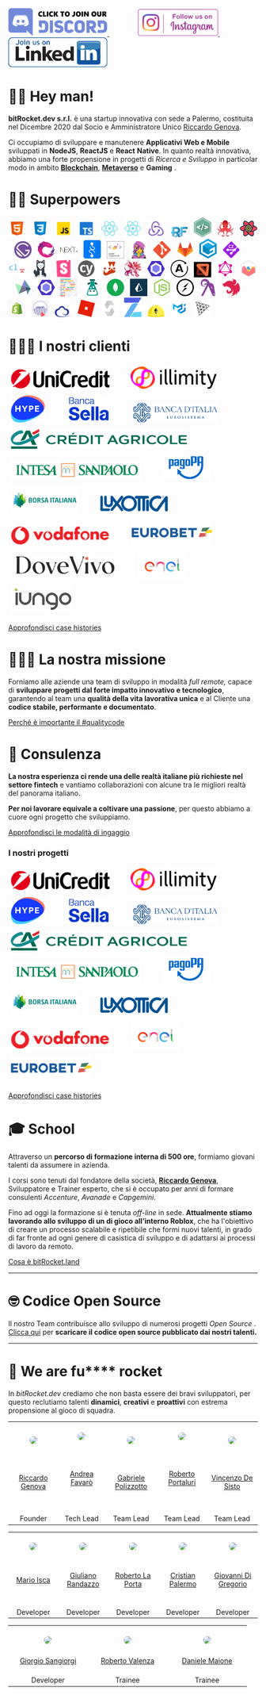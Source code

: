 <a href="https://discord.gg/EhwCjs5r5u" target="_blank">
<img src="/assets/images/join-discord.png" width=200px alt='Join Discord Server' title='Join Discord Server'>
</a> &nbsp;&nbsp;&nbsp;&nbsp;&nbsp;&nbsp;
<a href='https://www.instagram.com/bitrocket.dev/' target="_blank" rel="noopener">
<img style='margin-left: 30px' src="/assets/images/follow-us-on-instagram.png" height=54px alt='Follow Us On Instagram' title='Follow Us On Instagram'>
</a> &nbsp;&nbsp;&nbsp;&nbsp;&nbsp;&nbsp;
<a href="https://it.linkedin.com/company/bitrocketdev" target="_blank">
<img src="/assets/images/linkedin-follow-button-removebg-preview.png" width=200px height=60x alt="Follow Us On Linkedin" title="Follow Us On Linkedin"> 
</a>

# 👊🏾 Hey man!

**bitRocket.dev s.r.l.** è una startup innovativa con sede a Palermo, costituita nel Dicembre 2020 dal Socio e Amministratore Unico [Riccardo Genova](https://github.com/riccardogenova-bitrocketdev).

Ci occupiamo di sviluppare e manutenere **Applicativi Web e Mobile** sviluppati in **NodeJS**, **ReactJS** e **React** **Native**. In quanto realtà innovativa, abbiamo una forte propensione in progetti di _Ricerca e Sviluppo_ in particolar modo in ambito **[Blockchain](https://github.com/bitRocket-dev/.github/blob/main/pages/BLOCKCHAIN.md)**, **[Metaverso](https://github.com/bitRocket-dev/.github/blob/main/pages/METAVERSE.md)** e **Gaming** .

# 💪🏻 Superpowers

<p><img  src="/assets/stack/html.svg" width=35px alt='Html' title='Html'>&nbsp;&nbsp;&nbsp;<img  src="/assets/stack/css.svg" width=35px alt='Css' title='Css'>&nbsp;&nbsp;&nbsp;<img  src="/assets/stack/javascript.svg" width=35px alt='Javascript' title='Javascript'>&nbsp;&nbsp;&nbsp;<img  src="/assets/stack/typescript.svg" width=35px alt='Typescript' title='Typescript'>&nbsp;&nbsp;&nbsp;<img  src="/assets/stack/reactjs.svg" width=35px alt='Reactjs' title='Reactjs'>&nbsp;&nbsp;&nbsp;<img  src="/assets/stack/reactnative.svg" width=35px alt='Reactnative' title='Reactnative'>&nbsp;&nbsp;&nbsp;<img  src="/assets/stack/redux.svg" width=35px alt='Redux' title='Redux'>&nbsp;&nbsp;&nbsp;<img  src="/assets/stack/redux-form.jpeg" width=35px alt='Redux form' title='Redux form'>&nbsp;&nbsp;&nbsp;<img  src="/assets/stack/nativebase.jpeg" width=35px alt='Nativebase' title='Nativebase'>&nbsp;&nbsp;&nbsp;<img  src="/assets/stack/react-testing-library.png" width=35px alt='React testing library' title='React testing library'>&nbsp;&nbsp;&nbsp;<img  src="/assets/stack/react-query.svg" width=35px alt='React query' title='React query'>&nbsp;&nbsp;&nbsp;<img  src="/assets/stack/gatsby.svg" width=35px alt='Gatsby' title='Gatsby'>&nbsp;&nbsp;&nbsp;<img  src="/assets/stack/rxjs.svg" width=35px alt='Rxjs' title='Rxjs'>&nbsp;&nbsp;&nbsp;<img  src="/assets/stack/nextjs.svg" width=35px alt='NextJs' title='NextJs'>&nbsp;&nbsp;&nbsp;<img  src="/assets/stack/recoil.png" width=35px alt='Recoil' title='Recoil'>&nbsp;&nbsp;&nbsp;<img  src="/assets/stack/styled-components.png" width=35px alt='Styled components' title='Styled-components'>&nbsp;&nbsp;&nbsp;<img  src="/assets/stack/emotionjs.png" width=35px alt='Emotionjs' title='Emotionjs'>&nbsp;&nbsp;&nbsp;<img  src="/assets/stack/git.png" width=35px alt='Git' title='Git'>&nbsp;&nbsp;&nbsp;<img  src="/assets/stack/gitlab.webp" width=35px alt='Gitlab' title='Gitlab'>&nbsp;&nbsp;&nbsp;<img  src="/assets/stack/gitpod.png" width=35px alt='Gitpod' title='Gitpod'>&nbsp;&nbsp;&nbsp;<img  src="/assets/stack/commitizen.png" width=35px alt='Commitizen' title='Commitizen'>&nbsp;&nbsp;&nbsp;<img  src="/assets/stack/commitlint.svg" width=35px alt='Commitlint' title='Commitlint'>&nbsp;&nbsp;&nbsp;<img  src="/assets/stack/husky.svg" width=35px alt='Husky' title='Husky'>&nbsp;&nbsp;&nbsp;<img  src="/assets/stack/storybook.svg" width=35px alt='Storybook' title='Storybook'>&nbsp;&nbsp;&nbsp;<img  src="/assets/stack/cypress.svg" width=35px alt='Cypress' title='Cypress'>&nbsp;&nbsp;&nbsp;<img  src="/assets/stack/jest.svg" width=35px alt='Jest' title='Jest'>&nbsp;&nbsp;&nbsp;<img  src="/assets/stack/lerna.png" width=35px alt='Lerna' title='Lerna'>&nbsp;&nbsp;&nbsp;<img  src="/assets/stack/eslint.svg" width=35px alt='Eslint' title='Eslint'>&nbsp;&nbsp;&nbsp;<img  src="/assets/stack/apollographql.svg" width=35px alt='Apollo Graph' title='Apollo Graph'>&nbsp;&nbsp;&nbsp;<img  src="/assets/stack/mswjs.png" width=35px alt='Mswjs' title='Mswjs'>&nbsp;&nbsp;&nbsp;<img  src="/assets/stack/graphql.svg" width=35px alt='Graphql' title='Graphql'>&nbsp;&nbsp;&nbsp;<img  src="/assets/stack/chartjs.png" width=35px alt='ChartJS' title='ChartJS'>&nbsp;&nbsp;&nbsp;<img  src="/assets/stack/highcharts.svg" width=35px alt='Highcharts' title='Highcharts'>&nbsp;&nbsp;&nbsp;<img  src="/assets/stack/eslint.svg" width=35px alt='Eslint' title='Eslint'>&nbsp;&nbsp;&nbsp;<img  src="/assets/stack/prettier.svg" width=35px alt='Prettier' title='Prettier'>&nbsp;&nbsp;&nbsp;<img  src="/assets/stack/i18next.png" width=35px alt='I18next' title='I18next'>&nbsp;&nbsp;&nbsp;<img  src="/assets/stack/mongodb.svg" width=35px alt='Mongodb' title='Mongodb'>&nbsp;&nbsp;&nbsp;<img  src="/assets/stack/prismajs.png" width=35px alt='Prismajs' title='Prismajs'>&nbsp;&nbsp;&nbsp;<img  src="/assets/stack/nodejs.svg" width=35px alt='Nodejs' title='Nodejs'>&nbsp;&nbsp;&nbsp;<img  src="/assets/stack/socket-io.svg" width=35px alt='Socket io' title='Socket io'>&nbsp;&nbsp;&nbsp;<img  src="/assets/stack/ramdajs.png" width=35px alt='Ramdajs' title='Ramdajs'>&nbsp;&nbsp;&nbsp;<img  src="/assets/stack/nestjs.svg" width=35px alt='Nestjs' title='Nestjs'>&nbsp;&nbsp;&nbsp;<img  src="/assets/stack/shopify.png" width=35px alt='Shopify' title='Shopify'>&nbsp;&nbsp;&nbsp;<img  src="/assets/stack/liquid.png" width=35px alt='Liquid' title='Liquid'>&nbsp;&nbsp;&nbsp;<img  src="/assets/stack/ethers.png" width=35px alt='Ethers' title='Ethers'>&nbsp;&nbsp;&nbsp;<img  src="/assets/stack/roblox.webp" width=35px alt='Roblox' title='Roblox'>&nbsp;&nbsp;&nbsp;<img  src="/assets/stack/solidity.svg" width=35px alt='Solidity' title='Solidity'>&nbsp;&nbsp;&nbsp;<img  src="/assets/stack/openzeppelin.png" width=35px alt='Openzeppelin' title='Openzeppelin'>&nbsp;&nbsp;&nbsp;<img  src="/assets/stack/hardhat.png" width=35px alt='Hardhat' title='Hardhat'>&nbsp;&nbsp;&nbsp;<img  src="/assets/stack/material-ui.png" width=35px alt='Material ui' title='Material ui'>&nbsp;&nbsp;&nbsp;<img  src="/assets/stack/threejs.png" width=35px alt='Threejs' title='Threejs'></p>

# 👨🏻‍💻 I nostri clienti

<img src="https://github.com/bitRocket-dev/.github/blob/main/assets/clients/unicredit_logo.png" style=padding:5px height=40px alt='Unicredit' title='Unicredit'> &nbsp;&nbsp;&nbsp;&nbsp;&nbsp;&nbsp; <img src="https://github.com/bitRocket-dev/.github/blob/main/assets/clients/illimiti_logo.png" style=padding:5px height=45px alt='Illimity Bank' title='Illimity Bank'> &nbsp;&nbsp;&nbsp;&nbsp;&nbsp;&nbsp; <img src="https://github.com/bitRocket-dev/.github/blob/main/assets/clients/hype_logo.png" style=padding:5px height=55px alt='Hype' title='Hype'> &nbsp;&nbsp;&nbsp;&nbsp;&nbsp;&nbsp; <img src="https://github.com/bitRocket-dev/.github/blob/main/assets/clients/bancasella_logo.png" style=padding:5px height=55px  alt='Banca Sella' title='Banca Sella'> &nbsp;&nbsp;&nbsp;&nbsp;&nbsp;&nbsp; <img src="https://github.com/bitRocket-dev/.github/blob/main/assets/clients/bancaditalia_logo.png" style=padding:5px height=40px alt='Banca dItalia' title='Banca dItalia'> &nbsp;&nbsp;&nbsp;&nbsp;&nbsp;&nbsp; <img src="https://github.com/bitRocket-dev/.github/blob/main/assets/clients/creditagricole_logo.png" style=padding:5px height=40px alt='Crédit Agricole' title='Crédit Agricole'> &nbsp;&nbsp;&nbsp;&nbsp;&nbsp;&nbsp; <img src="https://github.com/bitRocket-dev/.github/blob/main/assets/clients/bancaintesa_logo.png" style=padding:5px height=40px alt='Banca Intesa' title='Banca Intesa'> &nbsp;&nbsp;&nbsp;&nbsp;&nbsp;&nbsp; <img src="https://github.com/bitRocket-dev/.github/blob/main/assets/clients/pagopa_logo.png" style=padding:5px height=50px alt='PagoPA' title='PagoPA'> &nbsp;&nbsp;&nbsp;&nbsp;&nbsp;&nbsp; <img src="https://github.com/bitRocket-dev/.github/blob/main/assets/clients/borsaitaliana_logo.png" height=55px style=padding:5px  alt='Borsa Italiana' title='Borsa Italiana'> &nbsp;&nbsp;&nbsp;&nbsp;&nbsp;&nbsp; <img src="https://github.com/bitRocket-dev/.github/blob/main/assets/clients/luxottica_logo.png" style=padding:5px height=40px alt='Luxottica' title='Luxottica'> &nbsp;&nbsp;&nbsp;&nbsp;&nbsp;&nbsp; <img src="https://github.com/bitRocket-dev/.github/blob/main/assets/clients/vodafone_logo.png" style=padding:5px height=40px alt='Vodafone' title='Vodafone'> &nbsp;&nbsp;&nbsp;&nbsp;&nbsp;&nbsp; <img src="https://github.com/bitRocket-dev/.github/blob/main/assets/clients/eurobet_logo.png" height=50px style=padding:5px  alt='Eurobet' title='Eurobet'> &nbsp;&nbsp;&nbsp;&nbsp;&nbsp;&nbsp; <img src="https://github.com/bitRocket-dev/.github/blob/main/assets/clients/dovevivo_logo.png" height=35px style=padding:15px margin-top:5px alt='DoveVivo' title='DoveVivo' > &nbsp;&nbsp;&nbsp;&nbsp;&nbsp; <img src="https://github.com/bitRocket-dev/.github/blob/main/assets/clients/enel_logo.png" style=padding:5px height=55px  alt='Enel' title='Enel'> &nbsp;&nbsp;&nbsp;&nbsp;&nbsp; <img src="https://github.com/bitRocket-dev/.github/blob/main/assets/clients/iungo_logo.png" style=padding:5px height=55px  alt='Iungo' title='Iungo'>

[Approfondisci case histories](https://github.com/bitRocket-dev/.github/blob/main/pages/CASE_HISTORY.md)

# 🧑🏽‍🚀 La nostra missione

Forniamo alle aziende una team di sviluppo in modalità _full remote,_ capace di **sviluppare progetti dal forte impatto innovativo e tecnologico**, garantendo al team una **qualità della vita lavorativa unica** e al Cliente una **codice stabile, performante e documentato**.

[Perché è importante il #qualitycode](https://github.com/bitRocket-dev/.github/blob/main/pages/WHY_BITROCKET-DEV.md)

# 👔 Consulenza

**La nostra esperienza ci rende una delle realtà italiane più richieste nel settore fintech** e vantiamo collaborazioni con alcune tra le migliori realtà del panorama italiano.

**Per noi lavorare equivale a coltivare una passione**, per questo abbiamo a cuore ogni progetto che sviluppiamo.

[Approfondisci le modalità di ingaggio](https://github.com/bitRocket-dev/.github/blob/main/pages/ABOUT.md)

### I nostri progetti

<img src="https://github.com/bitRocket-dev/.github/blob/main/assets/clients/unicredit_logo.png" style=padding:5px height=40px alt='Unicredit' title='Unicredit'> &nbsp;&nbsp;&nbsp;&nbsp;&nbsp;&nbsp; <img src="https://github.com/bitRocket-dev/.github/blob/main/assets/clients/illimiti_logo.png" style=padding:5px height=45px alt='Illimity Bank' title='Illimity Bank'> &nbsp;&nbsp;&nbsp;&nbsp;&nbsp;&nbsp; <img src="https://github.com/bitRocket-dev/.github/blob/main/assets/clients/hype_logo.png" style=padding:5px height=55px alt='Hype' title='Hype'> &nbsp;&nbsp;&nbsp;&nbsp;&nbsp;&nbsp; <img src="https://github.com/bitRocket-dev/.github/blob/main/assets/clients/bancasella_logo.png" style=padding:5px height=55px  alt='Banca Sella' title='Banca Sella'> &nbsp;&nbsp;&nbsp;&nbsp;&nbsp;&nbsp; <img src="https://github.com/bitRocket-dev/.github/blob/main/assets/clients/bancaditalia_logo.png" style=padding:5px height=40px alt='Banca dItalia' title='Banca dItalia'> &nbsp;&nbsp;&nbsp;&nbsp;&nbsp;&nbsp; <img src="https://github.com/bitRocket-dev/.github/blob/main/assets/clients/creditagricole_logo.png" style=padding:5px height=40px alt='Crédit Agricole' title='Crédit Agricole'> &nbsp;&nbsp;&nbsp;&nbsp;&nbsp;&nbsp; <img src="https://github.com/bitRocket-dev/.github/blob/main/assets/clients/bancaintesa_logo.png" style=padding:5px height=40px alt='Banca Intesa' title='Banca Intesa'> &nbsp;&nbsp;&nbsp;&nbsp;&nbsp;&nbsp; <img src="https://github.com/bitRocket-dev/.github/blob/main/assets/clients/pagopa_logo.png" style=padding:5px height=50px alt='PagoPA' title='PagoPA'> &nbsp;&nbsp;&nbsp;&nbsp;&nbsp;&nbsp; <img src="https://github.com/bitRocket-dev/.github/blob/main/assets/clients/borsaitaliana_logo.png" height=55px style=padding:5px  alt='Borsa Italiana' title='Borsa Italiana'> &nbsp;&nbsp;&nbsp;&nbsp;&nbsp;&nbsp; <img src="https://github.com/bitRocket-dev/.github/blob/main/assets/clients/luxottica_logo.png" style=padding:5px height=40px alt='Luxottica' title='Luxottica'> &nbsp;&nbsp;&nbsp;&nbsp;&nbsp;&nbsp; <img src="https://github.com/bitRocket-dev/.github/blob/main/assets/clients/vodafone_logo.png" style=padding:5px height=40px alt='Vodafone' title='Vodafone'> &nbsp;&nbsp;&nbsp;&nbsp;&nbsp;&nbsp; <img src="https://github.com/bitRocket-dev/.github/blob/main/assets/clients/enel_logo.png" style=padding:5px height=55px  alt='Enel' title='Enel'> &nbsp;&nbsp;&nbsp;&nbsp;&nbsp;&nbsp; <img src="https://github.com/bitRocket-dev/.github/blob/main/assets/clients/eurobet_logo.png" height=50px style=padding:5px  alt='Eurobet' title='Eurobet'>

[Approfondisci case histories](https://github.com/bitRocket-dev/.github/blob/main/pages/CASE_HISTORY.md)

# 🎓 School

Attraverso un **percorso di formazione interna di 500 ore**, formiamo giovani talenti da assumere in azienda.

I corsi sono tenuti dal fondatore della società, **[Riccardo Genova](https://github.com/riccardogenova-bitrocketdev)**, Sviluppatore e Trainer esperto, che si è occupato per anni di formare consulenti _Accenture_, _Avanade_ e _Capgemini_.

Fino ad oggi la formazione si è tenuta _off-line_ in sede. **Attualmente stiamo lavorando allo sviluppo di un di gioco all’interno Roblox**, che ha l'obiettivo di creare un processo scalabile e ripetibile che formi nuovi talenti, in grado di far fronte ad ogni genere di casistica di sviluppo e di adattarsi ai processi di lavoro da remoto.

[Cosa è bitRocket.land](https://github.com/bitRocket-dev/.github/blob/main/projects/BITROCKET_LAND.md)

---

# 🤓 Codice Open Source

Il nostro Team contribuisce allo sviluppo di numerosi progetti _Open Source_ .
[Clicca qui](https://github.com/bitRocket-dev/.github/blob/main/pages/OPEN_SOURCE.md) per **scaricare il codice open source pubblicato dai nostri talenti.**

---

# 🚀 We are fu\*\*\*\* rocket

In _bitRocket.dev_ crediamo che non basta essere dei bravi sviluppatori, per questo reclutiamo talenti **dinamici**, **creativi** e **proattivi** con estrema propensione al gioco di squadra.


  <table>
  <tr>
      <th align="center"><span>&nbsp;&nbsp;&nbsp;&nbsp;&nbsp;&nbsp;&nbsp;</span><br>
      <img src="https://github.com/riccardogenova-bitrocketdev.png" width="90px" style="border-radius: 50px"><br>
      <span>&nbsp;&nbsp;&nbsp;&nbsp;&nbsp;&nbsp;&nbsp;</span>
      <span>&nbsp;&nbsp;&nbsp;&nbsp;&nbsp;&nbsp;&nbsp;</span>
      <span>&nbsp;&nbsp;&nbsp;&nbsp;&nbsp;&nbsp;&nbsp;</span>
      <span>&nbsp;&nbsp;&nbsp;&nbsp;&nbsp;&nbsp;&nbsp;</span>
      <span>&nbsp;&nbsp;&nbsp;&nbsp;&nbsp;&nbsp;&nbsp;</span>
    </th>
    <th align="center"><span>&nbsp;&nbsp;&nbsp;&nbsp;&nbsp;&nbsp;&nbsp;</span>
      <br><img src="https://github.com/andreafavaro-bitrocketdev.png" width="90px" style="border-radius: 50px"><br>
      <span>&nbsp;&nbsp;&nbsp;&nbsp;&nbsp;&nbsp;&nbsp;</span>
      <span>&nbsp;&nbsp;&nbsp;&nbsp;&nbsp;&nbsp;&nbsp;</span>
      <span>&nbsp;&nbsp;&nbsp;&nbsp;&nbsp;&nbsp;&nbsp;</span>
      <span>&nbsp;&nbsp;&nbsp;&nbsp;&nbsp;&nbsp;&nbsp;</span>
      <span>&nbsp;&nbsp;&nbsp;&nbsp;&nbsp;&nbsp;&nbsp;</span>
    </th>
    <th align="center"><span>&nbsp;&nbsp;&nbsp;&nbsp;&nbsp;&nbsp;&nbsp;</span><br>
      <img src="https://github.com/gabrielepolizzotto-bitrocketdev.png" width="90px" style="border-radius: 50px"><br>
      <span>&nbsp;&nbsp;&nbsp;&nbsp;&nbsp;&nbsp;&nbsp;</span>
      <span>&nbsp;&nbsp;&nbsp;&nbsp;&nbsp;&nbsp;&nbsp;</span>
      <span>&nbsp;&nbsp;&nbsp;&nbsp;&nbsp;&nbsp;&nbsp;</span>
      <span>&nbsp;&nbsp;&nbsp;&nbsp;&nbsp;&nbsp;&nbsp;</span>
      <span>&nbsp;&nbsp;&nbsp;&nbsp;&nbsp;&nbsp;&nbsp;</span>
    </th>
    <th align="center"><span>&nbsp;&nbsp;&nbsp;&nbsp;&nbsp;&nbsp;&nbsp;</span>
      <br><img src="https://github.com/robertoportaluri-bitrocketdev.png" width="90px" style="border-radius: 50px"><br>
      <span>&nbsp;&nbsp;&nbsp;&nbsp;&nbsp;&nbsp;&nbsp;</span>
      <span>&nbsp;&nbsp;&nbsp;&nbsp;&nbsp;&nbsp;&nbsp;</span>
      <span>&nbsp;&nbsp;&nbsp;&nbsp;&nbsp;&nbsp;&nbsp;</span>
      <span>&nbsp;&nbsp;&nbsp;&nbsp;&nbsp;&nbsp;&nbsp;</span>
      <span>&nbsp;&nbsp;&nbsp;&nbsp;&nbsp;&nbsp;&nbsp;</span>
    </th>
    <th align="center"><span>&nbsp;&nbsp;&nbsp;&nbsp;&nbsp;&nbsp;&nbsp;</span>
      <br><img src="https://github.com/vincenzodesisto-bitrocketdev.png" width="90px" style="border-radius: 50px"><br>
      <span>&nbsp;&nbsp;&nbsp;&nbsp;&nbsp;&nbsp;&nbsp;</span>
      <span>&nbsp;&nbsp;&nbsp;&nbsp;&nbsp;&nbsp;&nbsp;</span>
      <span>&nbsp;&nbsp;&nbsp;&nbsp;&nbsp;&nbsp;&nbsp;</span>
      <span>&nbsp;&nbsp;&nbsp;&nbsp;&nbsp;&nbsp;&nbsp;</span>
      <span>&nbsp;&nbsp;&nbsp;&nbsp;&nbsp;&nbsp;&nbsp;</span>
    </th>
  </tr>
    <tr>
      <td align="center"><a href="https://github.com/riccardogenova-bitrocketdev">Riccardo Genova</a> <br>
      <span>&nbsp;&nbsp;&nbsp;&nbsp;&nbsp;&nbsp;&nbsp;</span>
      <span>&nbsp;&nbsp;&nbsp;&nbsp;&nbsp;&nbsp;&nbsp;</span>
      <span>&nbsp;&nbsp;&nbsp;&nbsp;&nbsp;&nbsp;&nbsp;</span>
      <span>&nbsp;&nbsp;&nbsp;&nbsp;&nbsp;&nbsp;&nbsp;</span>
      <span>&nbsp;&nbsp;&nbsp;&nbsp;&nbsp;&nbsp;&nbsp;</span>
      </td>
    <td align="center"><a href="https://github.com/bitRocket-dev/.github/blob/main/cv/ANDREA_CV.MD">Andrea Favarò</a><br>
      <span>&nbsp;&nbsp;&nbsp;&nbsp;&nbsp;&nbsp;&nbsp;</span>
      <span>&nbsp;&nbsp;&nbsp;&nbsp;&nbsp;&nbsp;&nbsp;</span>
      <span>&nbsp;&nbsp;&nbsp;&nbsp;&nbsp;&nbsp;&nbsp;</span>
      <span>&nbsp;&nbsp;&nbsp;&nbsp;&nbsp;&nbsp;&nbsp;</span>
      <span>&nbsp;&nbsp;&nbsp;&nbsp;&nbsp;&nbsp;&nbsp;</span>
      </td>
    <td align="center"><a href="https://github.com/bitRocket-dev/.github/blob/main/cv/GABRIELE_CV.md">Gabriele Polizzotto</a><br>
      <span>&nbsp;&nbsp;&nbsp;&nbsp;&nbsp;&nbsp;&nbsp;</span>
      <span>&nbsp;&nbsp;&nbsp;&nbsp;&nbsp;&nbsp;&nbsp;</span>
      <span>&nbsp;&nbsp;&nbsp;&nbsp;&nbsp;&nbsp;&nbsp;</span>
      <span>&nbsp;&nbsp;&nbsp;&nbsp;&nbsp;&nbsp;&nbsp;</span>
      <span>&nbsp;&nbsp;&nbsp;&nbsp;&nbsp;&nbsp;&nbsp;</span>
      </td>
    <td align="center"><a href="https://github.com/bitRocket-dev/.github/blob/main/cv/ROBERTO_P_CV.md">Roberto Portaluri</a><br>
      <span>&nbsp;&nbsp;&nbsp;&nbsp;&nbsp;&nbsp;&nbsp;</span>
      <span>&nbsp;&nbsp;&nbsp;&nbsp;&nbsp;&nbsp;&nbsp;</span>
      <span>&nbsp;&nbsp;&nbsp;&nbsp;&nbsp;&nbsp;&nbsp;</span>
      <span>&nbsp;&nbsp;&nbsp;&nbsp;&nbsp;&nbsp;&nbsp;</span>
      <span>&nbsp;&nbsp;&nbsp;&nbsp;&nbsp;&nbsp;&nbsp;</span>
      </td>
    <td align="center"><a href="https://github.com/bitRocket-dev/.github/blob/main/cv/VINCENZO_CV.md">Vincenzo De Sisto</a><br>
      <span>&nbsp;&nbsp;&nbsp;&nbsp;&nbsp;&nbsp;&nbsp;</span>
      <span>&nbsp;&nbsp;&nbsp;&nbsp;&nbsp;&nbsp;&nbsp;</span>
      <span>&nbsp;&nbsp;&nbsp;&nbsp;&nbsp;&nbsp;&nbsp;</span>
      <span>&nbsp;&nbsp;&nbsp;&nbsp;&nbsp;&nbsp;&nbsp;</span>
      <span>&nbsp;&nbsp;&nbsp;&nbsp;&nbsp;&nbsp;&nbsp;</span>
      </td>
  </tr>
    <tr>
    <td align="center">Founder</td>
    <td align="center">Tech Lead</td>
    <td align="center">Team Lead</td>
    <td align="center">Team Lead</td>
    <td align="center">Team Lead</td>
  </tr>
  </table>
    <table>
  <tr>
      <th align="center"><span>&nbsp;&nbsp;&nbsp;&nbsp;&nbsp;&nbsp;&nbsp;</span><br>
      <img src="https://github.com/marioisca-bitrocketdev.png" width="90px" style="border-radius: 90px"><br>
      <span>&nbsp;&nbsp;&nbsp;&nbsp;&nbsp;&nbsp;&nbsp;</span>
      <span>&nbsp;&nbsp;&nbsp;&nbsp;&nbsp;&nbsp;&nbsp;</span>
      <span>&nbsp;&nbsp;&nbsp;&nbsp;&nbsp;&nbsp;&nbsp;</span>
      <span>&nbsp;&nbsp;&nbsp;&nbsp;&nbsp;&nbsp;&nbsp;</span>
      <span>&nbsp;&nbsp;&nbsp;&nbsp;&nbsp;&nbsp;&nbsp;</span>
    </th>
    <th align="center"><span>&nbsp;&nbsp;&nbsp;&nbsp;&nbsp;&nbsp;&nbsp;</span><br>
      <img src="https://github.com/giulianorandazzo-bitrocketdev.png" width="90px" style="border-radius: 90px"><br>
      <span>&nbsp;&nbsp;&nbsp;&nbsp;&nbsp;&nbsp;&nbsp;</span>
      <span>&nbsp;&nbsp;&nbsp;&nbsp;&nbsp;&nbsp;&nbsp;</span>
      <span>&nbsp;&nbsp;&nbsp;&nbsp;&nbsp;&nbsp;&nbsp;</span>
      <span>&nbsp;&nbsp;&nbsp;&nbsp;&nbsp;&nbsp;&nbsp;</span>
      <span>&nbsp;&nbsp;&nbsp;&nbsp;&nbsp;&nbsp;&nbsp;</span>
    </th>
    <th align="center"><span>&nbsp;&nbsp;&nbsp;&nbsp;&nbsp;&nbsp;&nbsp;</span><br>
      <img src="https://github.com/robertolaporta-bitrocketdev.png" width="90px" style="border-radius: 90px"><br>
      <span>&nbsp;&nbsp;&nbsp;&nbsp;&nbsp;&nbsp;&nbsp;</span>
      <span>&nbsp;&nbsp;&nbsp;&nbsp;&nbsp;&nbsp;&nbsp;</span>
      <span>&nbsp;&nbsp;&nbsp;&nbsp;&nbsp;&nbsp;&nbsp;</span>
      <span>&nbsp;&nbsp;&nbsp;&nbsp;&nbsp;&nbsp;&nbsp;</span>
      <span>&nbsp;&nbsp;&nbsp;&nbsp;&nbsp;&nbsp;&nbsp;</span>
    </th>
    <th align="center"><span>&nbsp;&nbsp;&nbsp;&nbsp;&nbsp;&nbsp;&nbsp;</span><br>
      <img src="https://github.com/cristianpalermo-bitrocketdev.png" width="90px" style="border-radius: 50px"><br>
      <span>&nbsp;&nbsp;&nbsp;&nbsp;&nbsp;&nbsp;&nbsp;</span>
      <span>&nbsp;&nbsp;&nbsp;&nbsp;&nbsp;&nbsp;&nbsp;</span>
      <span>&nbsp;&nbsp;&nbsp;&nbsp;&nbsp;&nbsp;&nbsp;</span>
      <span>&nbsp;&nbsp;&nbsp;&nbsp;&nbsp;&nbsp;&nbsp;</span>
      <span>&nbsp;&nbsp;&nbsp;&nbsp;&nbsp;&nbsp;&nbsp;</span>
    </th>
    <th align="center"><span>&nbsp;&nbsp;&nbsp;&nbsp;&nbsp;&nbsp;&nbsp;</span><br>
      <img src="https://github.com/giovannidigregorio-bitrocketdev.png" width="90px" style="border-radius: 50px"><br>
      <span>&nbsp;&nbsp;&nbsp;&nbsp;&nbsp;&nbsp;&nbsp;</span>
      <span>&nbsp;&nbsp;&nbsp;&nbsp;&nbsp;&nbsp;&nbsp;</span>
      <span>&nbsp;&nbsp;&nbsp;&nbsp;&nbsp;&nbsp;&nbsp;</span>
      <span>&nbsp;&nbsp;&nbsp;&nbsp;&nbsp;&nbsp;&nbsp;</span>
      <span>&nbsp;&nbsp;&nbsp;&nbsp;&nbsp;&nbsp;&nbsp;</span>
    </th>
  </tr>
    <tr>
    <td align="center"><a href="https://github.com/bitRocket-dev/.github/blob/main/cv/MARIO_CV.md">Mario Isca</a> <br>
      <span>&nbsp;&nbsp;&nbsp;&nbsp;&nbsp;&nbsp;&nbsp;</span>
      <span>&nbsp;&nbsp;&nbsp;&nbsp;&nbsp;&nbsp;&nbsp;</span>
      <span>&nbsp;&nbsp;&nbsp;&nbsp;&nbsp;&nbsp;&nbsp;</span>
      <span>&nbsp;&nbsp;&nbsp;&nbsp;&nbsp;&nbsp;&nbsp;</span>
      <span>&nbsp;&nbsp;&nbsp;&nbsp;&nbsp;&nbsp;&nbsp;</span>
      </td>
    <td align="center"><a href="https://github.com/bitRocket-dev/.github/blob/main/cv/GIULIANO_CV.md">Giuliano Randazzo</a><br>
      <span>&nbsp;&nbsp;&nbsp;&nbsp;&nbsp;&nbsp;&nbsp;</span>
      <span>&nbsp;&nbsp;&nbsp;&nbsp;&nbsp;&nbsp;&nbsp;</span>
      <span>&nbsp;&nbsp;&nbsp;&nbsp;&nbsp;&nbsp;&nbsp;</span>
      <span>&nbsp;&nbsp;&nbsp;&nbsp;&nbsp;&nbsp;&nbsp;</span>
      <span>&nbsp;&nbsp;&nbsp;&nbsp;&nbsp;&nbsp;&nbsp;</span>
      </td>
    <td align="center"><a href="https://github.com/bitRocket-dev/.github/blob/main/cv/ROBERTO_L_CV.md">Roberto La Porta</a><br>
      <span>&nbsp;&nbsp;&nbsp;&nbsp;&nbsp;&nbsp;&nbsp;</span>
      <span>&nbsp;&nbsp;&nbsp;&nbsp;&nbsp;&nbsp;&nbsp;</span>
      <span>&nbsp;&nbsp;&nbsp;&nbsp;&nbsp;&nbsp;&nbsp;</span>
      <span>&nbsp;&nbsp;&nbsp;&nbsp;&nbsp;&nbsp;&nbsp;</span>
      <span>&nbsp;&nbsp;&nbsp;&nbsp;&nbsp;&nbsp;&nbsp;</span>
      </td>
    <td align="center"><a href="https://github.com/bitRocket-dev/.github/blob/main/cv/CRISTIAN_CV.md">Cristian Palermo</a><br>
      <span>&nbsp;&nbsp;&nbsp;&nbsp;&nbsp;&nbsp;&nbsp;</span>
      <span>&nbsp;&nbsp;&nbsp;&nbsp;&nbsp;&nbsp;&nbsp;</span>
      <span>&nbsp;&nbsp;&nbsp;&nbsp;&nbsp;&nbsp;&nbsp;</span>
      <span>&nbsp;&nbsp;&nbsp;&nbsp;&nbsp;&nbsp;&nbsp;</span>
      <span>&nbsp;&nbsp;&nbsp;&nbsp;&nbsp;&nbsp;&nbsp;</span>
      </td>
    <td align="center"><a href="https://github.com/bitRocket-dev/.github/blob/main/cv/GIOVANNI_CV.md">Giovanni Di Gregorio</a><br>
      <span>&nbsp;&nbsp;&nbsp;&nbsp;&nbsp;&nbsp;&nbsp;</span>
      <span>&nbsp;&nbsp;&nbsp;&nbsp;&nbsp;&nbsp;&nbsp;</span>
      <span>&nbsp;&nbsp;&nbsp;&nbsp;&nbsp;&nbsp;&nbsp;</span>
      <span>&nbsp;&nbsp;&nbsp;&nbsp;&nbsp;&nbsp;&nbsp;</span>
      <span>&nbsp;&nbsp;&nbsp;&nbsp;&nbsp;&nbsp;&nbsp;</span>
      </td>
  </tr>
    <tr>
    <td align="center">Developer</td>
    <td align="center">Developer</td>
    <td align="center">Developer</td>
    <td align="center">Developer</td>
    <td align="center">Developer</td>
  </tr>
  </table>
    <table>
  <tr>
      <th align="center"><span>&nbsp;&nbsp;&nbsp;&nbsp;&nbsp;&nbsp;&nbsp;</span>
        <br><img src="https://github.com/giorgiosangiorgi-bitrocketdev.png" width="90px" style="border-radius: 50px"><br>
      <span>&nbsp;&nbsp;&nbsp;&nbsp;&nbsp;&nbsp;&nbsp;</span>
      <span>&nbsp;&nbsp;&nbsp;&nbsp;&nbsp;&nbsp;&nbsp;</span>
      <span>&nbsp;&nbsp;&nbsp;&nbsp;&nbsp;&nbsp;&nbsp;</span>
      <span>&nbsp;&nbsp;&nbsp;&nbsp;&nbsp;&nbsp;&nbsp;</span>
      <span>&nbsp;&nbsp;&nbsp;&nbsp;&nbsp;&nbsp;&nbsp;</span>
    </th>
    <th align="center"><span>&nbsp;&nbsp;&nbsp;&nbsp;&nbsp;&nbsp;&nbsp;</span><br>
      <img src="https://github.com/robertovalenza-bitrocketdev.png" width="90px" style="border-radius: 50px"><br>
      <span>&nbsp;&nbsp;&nbsp;&nbsp;&nbsp;&nbsp;&nbsp;</span>
      <span>&nbsp;&nbsp;&nbsp;&nbsp;&nbsp;&nbsp;&nbsp;</span>
      <span>&nbsp;&nbsp;&nbsp;&nbsp;&nbsp;&nbsp;&nbsp;</span>
      <span>&nbsp;&nbsp;&nbsp;&nbsp;&nbsp;&nbsp;&nbsp;</span>
      <span>&nbsp;&nbsp;&nbsp;&nbsp;&nbsp;&nbsp;&nbsp;</span>
    </th>
    <th align="center"><span>&nbsp;&nbsp;&nbsp;&nbsp;&nbsp;&nbsp;&nbsp;</span>
      <br><img src="https://github.com/danielemaione-bitrocketdev.png" width="90px" style="border-radius: 50px"><br>
      <span>&nbsp;&nbsp;&nbsp;&nbsp;&nbsp;&nbsp;&nbsp;</span>
      <span>&nbsp;&nbsp;&nbsp;&nbsp;&nbsp;&nbsp;&nbsp;</span>
      <span>&nbsp;&nbsp;&nbsp;&nbsp;&nbsp;&nbsp;&nbsp;</span>
      <span>&nbsp;&nbsp;&nbsp;&nbsp;&nbsp;&nbsp;&nbsp;</span>
      <span>&nbsp;&nbsp;&nbsp;&nbsp;&nbsp;&nbsp;&nbsp;</span>
    </th>
  </tr>
    <tr>
    <td align="center"><a href="https://github.com/bitRocket-dev/.github/blob/main/cv/GIORGIO_CV.md">Giorgio Sangiorgi</a><br>
      <span>&nbsp;&nbsp;&nbsp;&nbsp;&nbsp;&nbsp;&nbsp;</span>
      <span>&nbsp;&nbsp;&nbsp;&nbsp;&nbsp;&nbsp;&nbsp;</span>
      <span>&nbsp;&nbsp;&nbsp;&nbsp;&nbsp;&nbsp;&nbsp;</span>
      <span>&nbsp;&nbsp;&nbsp;&nbsp;&nbsp;&nbsp;&nbsp;</span>
      <span>&nbsp;&nbsp;&nbsp;&nbsp;&nbsp;&nbsp;&nbsp;</span>
      </td>
      <td align="center"><a href="/">Roberto Valenza</a><br>
      <span>&nbsp;&nbsp;&nbsp;&nbsp;&nbsp;&nbsp;&nbsp;</span>
      <span>&nbsp;&nbsp;&nbsp;&nbsp;&nbsp;&nbsp;&nbsp;</span>
      <span>&nbsp;&nbsp;&nbsp;&nbsp;&nbsp;&nbsp;&nbsp;</span>
      <span>&nbsp;&nbsp;&nbsp;&nbsp;&nbsp;&nbsp;&nbsp;</span>
      <span>&nbsp;&nbsp;&nbsp;&nbsp;&nbsp;&nbsp;&nbsp;</span>
      </td>
      <td align="center"><a href="/">Daniele Maione</a><br>
      <span>&nbsp;&nbsp;&nbsp;&nbsp;&nbsp;&nbsp;&nbsp;</span>
      <span>&nbsp;&nbsp;&nbsp;&nbsp;&nbsp;&nbsp;&nbsp;</span>
      <span>&nbsp;&nbsp;&nbsp;&nbsp;&nbsp;&nbsp;&nbsp;</span>
      <span>&nbsp;&nbsp;&nbsp;&nbsp;&nbsp;&nbsp;&nbsp;</span>
      <span>&nbsp;&nbsp;&nbsp;&nbsp;&nbsp;&nbsp;&nbsp;</span>
      </td>
  </tr>
    <tr>
    <td align="center">Developer</td>
    <td align="center">Trainee</td>
    <td align="center">Trainee</td>
  </tr>
  </table>